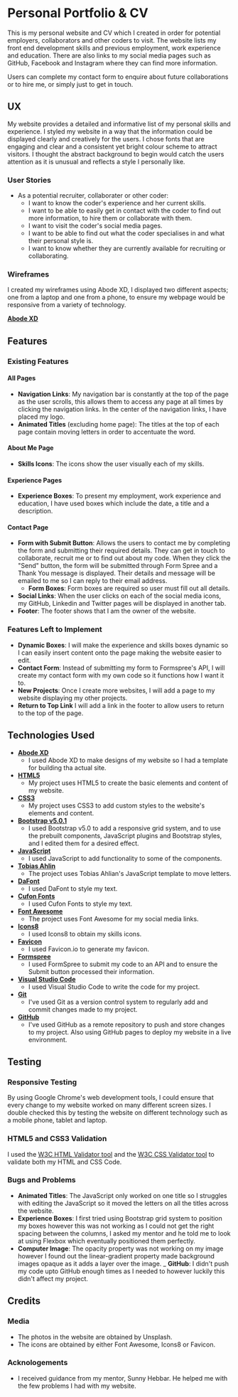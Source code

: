 # Personal Portfolio & CV 
This is my personal website and CV which I created in order for potential employers, collaborators and other coders to visit. The website lists my front end development skills and previous employment, work experience and education. There are also links to my social media pages such as GitHub, Facebook and Instagram where they can find more information.  

Users can complete my contact form to enquire about future collaborations or to hire me, or simply just to get in touch. 


## UX
My website provides a detailed and informative list of my personal skills and experience. I styled my website in a way that the information could be displayed clearly and creatively for the users. I chose fonts that are engaging and clear and a consistent yet bright colour scheme to attract visitors. I thought the abstract background to begin would catch the users attention as it is unusual and reflects a style I personally like. 

### User Stories 
- As a potential recruiter, collaborater or other coder:
    - I want to know the coder's experience and her current skills. 
    - I want to be able to easily get in contact with the coder to find out more information, to hire them or collaborate with them. 
    - I want to visit the coder's social media pages. 
    - I want to be able to find out what the coder specialises in and what their personal style is. 
    - I want to know whether they are currently available for recruiting or collaborating. 


### Wireframes
I created my wireframes using Abode XD, I displayed two different aspects; one from a laptop and one from a phone, to ensure my webpage would be responsive from a variety of technology.

[**Abode XD**](https://xd.adobe.com/view/bb4d84c6-7588-400a-9241-3869ecc76a26-ee1e/)

## Features 

### Existing Features 

#### All Pages 
- **Navigation Links**: My navigation bar is constantly at the top of the page as the user scrolls, this allows them to access any page at all times by clicking the navigation links. In the center of the navigation links, I have placed my logo. 
- **Animated Titles** (excluding home page): The titles at the top of each page contain moving letters in order to accentuate the word.

#### About Me Page
- **Skills Icons**: The icons show the user visually each of my skills. 

#### Experience Pages 
- **Experience Boxes**: To present my employment, work experience and education, I have used boxes which include the date, a title and a description. 

#### Contact Page 
- **Form with Submit Button**: Allows the users to contact me by completing the form and submitting their required details. They can get in touch to collaborate, recruit me or to find out about my code. When they click the "Send" button, the form will be submitted through Form Spree and a Thank You message is displayed. Their details and message will be emailed to me so I can reply to their email address.
    - **Form Boxes**: Form boxes are required so user must fill out all details. 
- **Social Links**: When the user clicks on each of the social media icons, my GitHub, Linkedin and Twitter pages will be displayed in another tab. 
- **Footer**: The footer shows that I am the owner of the website. 

### Features Left to Implement 
- **Dynamic Boxes**: I will make the experience and skills boxes dynamic so I can easily insert content onto the page making the website easier to edit. 
- **Contact Form**: Instead of submitting my form to Formspree's API, I will create my contact form with my own code so it functions how I want it to. 
- **New Projects**: Once I create more websites, I will add a page to my website displaying my other projects. 
- **Return to Top Link** I will add a link in the footer to allow users to return to the top of the page. 

## Technologies Used 
- [**Abode XD**](https://www.adobe.com/uk/products/xd.html)
    - I used Abode XD to make designs of my website so I had a template for building tha actual site.
- [**HTML5**](https://developer.mozilla.org/en-US/docs/Web/Guide/HTML/HTML5)
    - My project uses HTML5 to create the basic elements and content of my website.
- [**CSS3**](https://developer.mozilla.org/en-US/docs/Web/CSS/CSS3)
    - My project uses CSS3 to add custom styles to the website's elements and content.
- [**Bootstrap v5.0.1**](https://getbootstrap.com)
    - I used Bootstrap v5.0 to add a responsive grid system, and to use the prebuilt components, JavaScript plugins and Bootstrap styles, and I edited them for a desired effect. 
- [**JavaScript**](https://www.javascript.com/)
    - I used JavaScript to add functionality to some of the components.
- [**Tobias Ahlin**](https://tobiasahlin.com/moving-letters/)
    - The project uses Tobias Ahlian's JavaScript template to move letters. 
- [**DaFont**](https://www.dafontfree.io)
    - I used DaFont to style my text. 
- [**Cufon Fonts**](https://www.cufonfonts.com)
    - I used Cufon Fonts to style my text. 
- [**Font Awesome**](https://fontawesome.com/)
    - The project uses Font Awesome for my social media links. 
- [**Icons8**](https://icons8.com)
    - I used Icons8 to obtain my skills icons. 
- [**Favicon**](https://favicon.io)
    - I used Favicon.io to generate my favicon. 
- [**Formspree**](https://formspree.io)
    - I used FormSpree to submit my code to an API and to ensure the Submit button processed their information. 
- [**Visual Studio Code**](https://code.visualstudio.com)
    - I used Visual Studio Code to write the code for my project. 
- [**Git**](https://git-scm.com/)
    - I've used Git as a version control system to regularly add and commit changes made to my project.
- [**GitHub**](https://github.com/)
    - I've used GitHub as a remote repository to push and store changes to my project. Also using GitHub pages to deploy my website in a live environment.

## Testing 

### Responsive Testing 
By using Google Chrome's web development tools, I could ensure that every change to my website worked on many different screen sizes. I double checked this by testing the website on different technology such as a mobile phone, tablet and laptop. 

### HTML5 and CSS3 Validation 
I used the [W3C HTML Validator tool](https://validator.w3.org/#validate_by_input) and the [W3C CSS Validator tool](https://jigsaw.w3.org/css-validator/#validate_by_input) to validate both my HTML and CSS Code. 

### Bugs and Problems 
- **Animated Titles**: The JavaScript only worked on one title so I struggles with editing the JavaScript so it moved the letters on all the titles across the website. 
- **Experience Boxes**: I first tried using Bootstrap grid system to position my boxes however this was not working as I could not get the right spacing between the columns, I asked my mentor and he told me to look at using Flexbox which eventually positioned them perfectly. 
- **Computer Image**: The opacity property was not working on my image however I found out the linear-gradient property made background images opaque as it adds a layer over the image. 
_ **GitHub**: I didn't push my code upto GitHub enough times as I needed to however luckily this didn't affect my project. 

## Credits 

### Media 
- The photos in the website are obtained by Unsplash.
- The icons are obtained by either Font Awesome, Icons8 or Favicon.

### Acknologements 
- I received guidance from my mentor, Sunny Hebbar. He helped me with the few problems I had with my website. 
